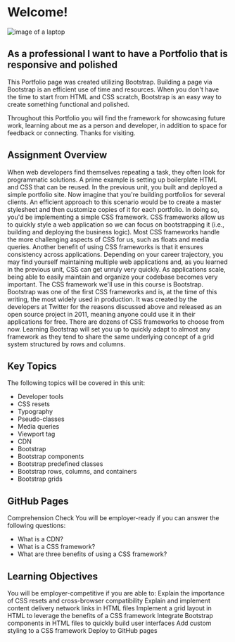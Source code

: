 # Welcome!

![image of a laptop](https://user-images.githubusercontent.com/55456375/70282113-26a4b980-177a-11ea-8749-cf847a6ebb51.png)

## As a professional I want to have a Portfolio that is responsive and polished

This Portfolio page was created utilizing Bootstrap. Building a page via Bootstrap is an efficient use of time and resources. When you don't have the time to start from HTML and CSS scratch, Bootstrap is an easy way to create something functional and polished. 

Throughout this Portfolio you will find the framework for showcasing future work, learning about me as a person and developer, in addition to space for feedback or connecting. Thanks for visiting.  



## Assignment Overview
When web developers find themselves repeating a task, they often look for programmatic solutions. A prime example is setting up boilerplate HTML and CSS that can be reused. In the previous unit, you built and deployed a simple portfolio site. Now imagine that you're building portfolios for several clients. An efficient approach to this scenario would be to create a master stylesheet and then customize copies of it for each portfolio. In doing so, you'd be implementing a simple CSS framework.
CSS frameworks allow us to quickly style a web application so we can focus on bootstrapping it (i.e., building and deploying the business logic). Most CSS frameworks handle the more challenging aspects of CSS for us, such as floats and media queries. Another benefit of using CSS frameworks is that it ensures consistency across applications. Depending on your career trajectory, you may find yourself maintaining multiple web applications and, as you learned in the previous unit, CSS can get unruly very quickly. As applications scale, being able to easily maintain and organize your codebase becomes very important.
The CSS framework we'll use in this course is Bootstrap. Bootstrap was one of the first CSS frameworks and is, at the time of this writing, the most widely used in production. It was created by the developers at Twitter for the reasons discussed above and released as an open source project in 2011, meaning anyone could use it in their applications for free. There are dozens of CSS frameworks to choose from now. Learning Bootstrap will set you up to quickly adapt to almost any framework as they tend to share the same underlying concept of a grid system structured by rows and columns.

## Key Topics
The following topics will be covered in this unit:
* Developer tools
* CSS resets
* Typography
* Pseudo-classes
* Media queries
* Viewport tag
* CDN
* Bootstrap
* Bootstrap components
* Bootstrap predefined classes
* Bootstrap rows, columns, and containers
* Bootstrap grids

## GitHub Pages
Comprehension Check
You will be employer-ready if you can answer the following questions:

* What is a CDN?
* What is a CSS framework?
* What are three benefits of using a CSS framework?


## Learning Objectives
You will be employer-competitive if you are able to:
Explain the importance of CSS resets and cross-browser compatibility
Explain and implement content delivery network links in HTML files
Implement a grid layout in HTML to leverage the benefits of a CSS framework
Integrate Bootstrap components in HTML files to quickly build user interfaces
Add custom styling to a CSS framework
Deploy to GitHub pages
